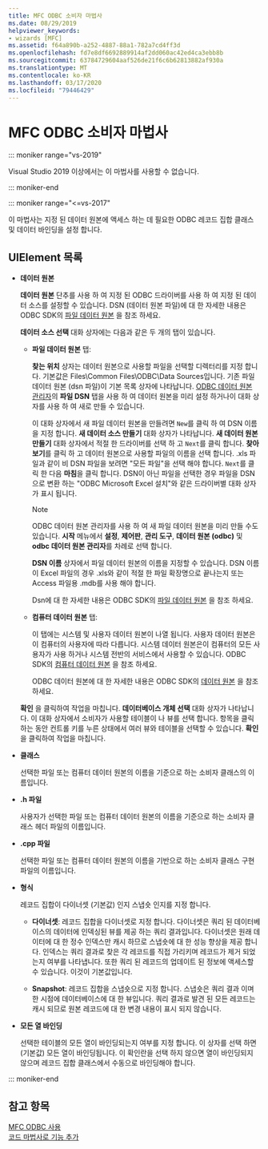 ```yaml
---
title: MFC ODBC 소비자 마법사
ms.date: 08/29/2019
helpviewer_keywords:
- wizards [MFC]
ms.assetid: f64a890b-a252-4887-88a1-782a7cd4ff3d
ms.openlocfilehash: fd7e8df6692889914af2dd060ac42ed4ca3ebb8b
ms.sourcegitcommit: 63784729604aaf526de21f6c6b62813882af930a
ms.translationtype: MT
ms.contentlocale: ko-KR
ms.lasthandoff: 03/17/2020
ms.locfileid: "79446429"
---
```

# <a name="mfc-odbc-consumer-wizard"></a>MFC ODBC 소비자 마법사

::: moniker range="vs-2019"

Visual Studio 2019 이상에서는 이 마법사를 사용할 수 없습니다.

::: moniker-end

::: moniker range="<=vs-2017"

이 마법사는 지정 된 데이터 원본에 액세스 하는 데 필요한 ODBC 레코드 집합 클래스 및 데이터 바인딩을 설정 합니다.

## <a name="uielement-list"></a>UIElement 목록

- **데이터 원본**

  **데이터 원본** 단추를 사용 하 여 지정 된 ODBC 드라이버를 사용 하 여 지정 된 데이터 소스를 설정할 수 있습니다. DSN (데이터 원본 파일)에 대 한 자세한 내용은 ODBC SDK의 [파일 데이터 원본](/sql/odbc/reference/file-data-sources) 을 참조 하세요.

  **데이터 소스 선택** 대화 상자에는 다음과 같은 두 개의 탭이 있습니다.

  - **파일 데이터 원본** 탭:

     **찾는 위치** 상자는 데이터 원본으로 사용할 파일을 선택할 디렉터리를 지정 합니다. 기본값은 Files\Common Files\ODBC\Data Sources입니다. 기존 파일 데이터 원본 (dsn 파일)이 기본 목록 상자에 나타납니다. [ODBC 데이터 원본 관리자](/sql/odbc/admin/odbc-data-source-administrator)의 **파일 DSN** 탭을 사용 하 여 데이터 원본을 미리 설정 하거나이 대화 상자를 사용 하 여 새로 만들 수 있습니다.

     이 대화 상자에서 새 파일 데이터 원본을 만들려면 `New`를 클릭 하 여 DSN 이름을 지정 합니다. **새 데이터 소스 만들기** 대화 상자가 나타납니다. **새 데이터 원본 만들기** 대화 상자에서 적절 한 드라이버를 선택 하 고 `Next`를 클릭 합니다. **찾아보기**를 클릭 하 고 데이터 원본으로 사용할 파일의 이름을 선택 합니다. .xls 파일과 같이 비 DSN 파일을 보려면 "모든 파일"을 선택 해야 합니다. `Next`를 클릭 한 다음 **마침**을 클릭 합니다. DSN이 아닌 파일을 선택한 경우 파일을 DSN으로 변환 하는 "ODBC Microsoft Excel 설치"와 같은 드라이버별 대화 상자가 표시 됩니다.

     > [!NOTE]
     > ODBC 데이터 원본 관리자를 사용 하 여 새 파일 데이터 원본을 미리 만들 수도 있습니다. **시작** 메뉴에서 **설정**, **제어판**, **관리 도구**, **데이터 원본 (odbc)** 및 **odbc 데이터 원본 관리자**를 차례로 선택 합니다.

     **DSN 이름** 상자에서 파일 데이터 원본의 이름을 지정할 수 있습니다. DSN 이름이 Excel 파일의 경우 .xls와 같이 적절 한 파일 확장명으로 끝나는지 또는 Access 파일용 .mdb를 사용 해야 합니다.

     Dsn에 대 한 자세한 내용은 ODBC SDK의 [파일 데이터 원본](/sql/odbc/reference/file-data-sources) 을 참조 하세요.

  - **컴퓨터 데이터 원본** 탭:

     이 탭에는 시스템 및 사용자 데이터 원본이 나열 됩니다. 사용자 데이터 원본은이 컴퓨터의 사용자에 따라 다릅니다. 시스템 데이터 원본은이 컴퓨터의 모든 사용자가 사용 하거나 시스템 전반의 서비스에서 사용할 수 있습니다. ODBC SDK의 [컴퓨터 데이터 원본](/sql/odbc/reference/machine-data-sources) 을 참조 하세요.

     ODBC 데이터 원본에 대 한 자세한 내용은 ODBC SDK의 [데이터 원본](/sql/odbc/reference/data-sources) 을 참조 하세요.

  **확인** 을 클릭하여 작업을 마칩니다. **데이터베이스 개체 선택** 대화 상자가 나타납니다. 이 대화 상자에서 소비자가 사용할 테이블이 나 뷰를 선택 합니다. 항목을 클릭 하는 동안 컨트롤 키를 누른 상태에서 여러 뷰와 테이블을 선택할 수 있습니다. **확인** 을 클릭하여 작업을 마칩니다.

- **클래스**

   선택한 파일 또는 컴퓨터 데이터 원본의 이름을 기준으로 하는 소비자 클래스의 이름입니다.

- **.h 파일**

   사용자가 선택한 파일 또는 컴퓨터 데이터 원본의 이름을 기준으로 하는 소비자 클래스 헤더 파일의 이름입니다.

- **.cpp 파일**

   선택한 파일 또는 컴퓨터 데이터 원본의 이름을 기반으로 하는 소비자 클래스 구현 파일의 이름입니다.

- **형식**

   레코드 집합이 다이너셋 (기본값) 인지 스냅숏 인지를 지정 합니다.

   - **다이너셋**: 레코드 집합을 다이너셋로 지정 합니다. 다이너셋은 쿼리 된 데이터베이스의 데이터에 인덱싱된 뷰를 제공 하는 쿼리 결과입니다. 다이너셋은 원래 데이터에 대 한 정수 인덱스만 캐시 하므로 스냅숏에 대 한 성능 향상을 제공 합니다. 인덱스는 쿼리 결과로 찾은 각 레코드를 직접 가리키며 레코드가 제거 되었는지 여부를 나타냅니다. 또한 쿼리 된 레코드의 업데이트 된 정보에 액세스할 수 있습니다. 이것이 기본값입니다.

   - **Snapshot**: 레코드 집합을 스냅숏으로 지정 합니다. 스냅숏은 쿼리 결과 이며 한 시점에 데이터베이스에 대 한 뷰입니다. 쿼리 결과로 발견 된 모든 레코드는 캐시 되므로 원본 레코드에 대 한 변경 내용이 표시 되지 않습니다.

- **모든 열 바인딩**

   선택한 테이블의 모든 열이 바인딩되는지 여부를 지정 합니다. 이 상자를 선택 하면 (기본값) 모든 열이 바인딩됩니다. 이 확인란을 선택 하지 않으면 열이 바인딩되지 않으며 레코드 집합 클래스에서 수동으로 바인딩해야 합니다.

::: moniker-end

## <a name="see-also"></a>참고 항목

[MFC ODBC 사용](../../mfc/reference/adding-an-mfc-odbc-consumer.md)<br/>
[코드 마법사로 기능 추가](../../ide/adding-functionality-with-code-wizards-cpp.md)
